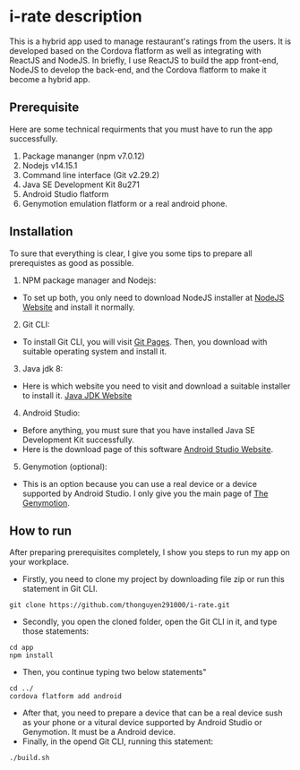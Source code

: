 # i-rate description
This is a hybrid app used to manage restaurant's ratings from the users. It is developed based on the Cordova flatform as well as integrating with ReactJS and NodeJS. In briefly, I use ReactJS to build the app front-end, NodeJS to develop the back-end, and the Cordova flatform to make it become a hybrid app.

## Prerequisite
Here are some technical requirments that you must have to run the app successfully.
1. Package mananger (npm v7.0.12)
2. Nodejs  v14.15.1
3. Command line interface (Git v2.29.2)
4. Java SE Development Kit 8u271
5. Android Studio flatform
6. Genymotion emulation flatform or a real android phone.
## Installation
To sure that everything is clear, I give you some tips to prepare all prerequistes as good as possible.
1. NPM package manager and Nodejs:
  - To set up both, you only need to download NodeJS installer at [NodeJS Website](https://nodejs.org/en/) and install it normally.
2. Git CLI:
  - To install Git CLI, you will visit [Git Pages](https://git-scm.com/downloads). Then, you download with suitable operating system and install it.
3. Java jdk 8:
  - Here is which website you need to visit and download a suitable installer to install it. [Java JDK Website](https://www.oracle.com/java/technologies/javase/javase-jdk8-downloads.html)
4. Android Studio:
  - Before anything, you must sure that you have installed Java SE Development Kit successfully.
  - Here is the download page of this software [Android Studio Website](https://developer.android.com/studio). 
5. Genymotion (optional):
  - This is an option because you can use a real device or a device supported by Android Studio. I only give you the main page of [The Genymotion](https://www.genymotion.com/).
 ## How to run
 After preparing prerequisites completely, I show you steps to run my app on your workplace. 
  - Firstly, you need to clone my project by downloading file zip or run this statement in Git CLI.
```
git clone https://github.com/thonguyen291000/i-rate.git
```
  - Secondly, you open the cloned folder, open the Git CLI in it, and type those statements:
  ```
  cd app
  npm install
  ```
  - Then, you continue typing two below statements"
  ```
  cd ../
  cordova flatform add android
  ```
  - After that, you need to prepare a device that can be a real device sush as your phone or a vitural device supported by Android Studio or Genymotion. It must be a Android device.
  - Finally, in the opend Git CLI, running this statement:
  ```
  ./build.sh
  ```
